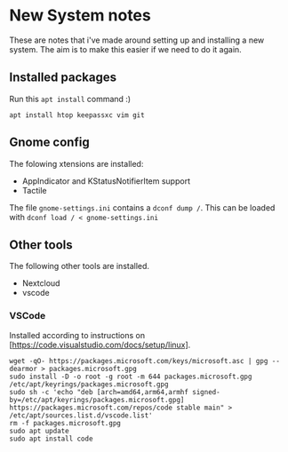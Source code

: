 # New System notes
These are notes that i've made around setting up and installing a new system. The aim is to make this easier if we need to do it again.

## Installed packages
Run this `apt install` command :)

```
apt install htop keepassxc vim git
```

## Gnome config

The folowing xtensions are installed:
- AppIndicator and KStatusNotifierItem support
- Tactile

The file `gnome-settings.ini` contains a `dconf dump /`. This can be loaded with `dconf load / < gnome-settings.ini`

## Other tools
The following other tools are installed.

- Nextcloud
- vscode

### VSCode

Installed according to instructions on [https://code.visualstudio.com/docs/setup/linux].

```
wget -qO- https://packages.microsoft.com/keys/microsoft.asc | gpg --dearmor > packages.microsoft.gpg
sudo install -D -o root -g root -m 644 packages.microsoft.gpg /etc/apt/keyrings/packages.microsoft.gpg
sudo sh -c 'echo "deb [arch=amd64,arm64,armhf signed-by=/etc/apt/keyrings/packages.microsoft.gpg] https://packages.microsoft.com/repos/code stable main" > /etc/apt/sources.list.d/vscode.list'
rm -f packages.microsoft.gpg
sudo apt update
sudo apt install code 
```
